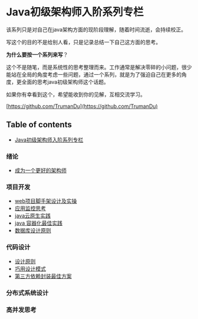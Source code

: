 # Java初级架构师入阶系列专栏

该系列只是对自己在java架构方面的现阶段理解，随着时间流逝，会持续校正。

写这个的目的不是给别人看，只是记录总结一下自己这方面的思考。

**为什么要按一个系列来写**？

这个不是随笔，而是系统性的思考整理而来。工作通常是解决零碎的小问题，很少能站在全局的角度考虑一些问题，通过一个系列，就是为了强迫自己在更多的角度，更全面的思考java初级架构师这个话题。

如果你有幸看到这个，希望能收到你的见解，互相交流学习。

[https://github.com/TrumanDu](https://github.com/TrumanDu)

## Table of contents

* [Java初级架构师入阶系列专栏](README.md)

### 绪论

* [成为一个更好的架构师](xu-lun/cheng-wei-yi-ge-geng-hao-de-jia-gou-shi.md)

### 项目开发

* [web项目脚手架设计及实操](xiang-mu-kai-fa/web-xiang-mu-jiao-shou-jia-she-ji-ji-shi-cao.md)
* [应用监控思考](xiang-mu-kai-fa/ying-yong-jian-kong-si-kao.md)
* [java云原生实践](xiang-mu-kai-fa/java-yun-yuan-sheng-shi-jian.md)
* [java 容器化最佳实践](xiang-mu-kai-fa/java-rong-qi-hua-zui-jia-shi-jian.md)
* [数据库设计原则](xiang-mu-kai-fa/shu-ju-ku-she-ji-yuan-ze.md)

### 代码设计

* [设计原则](dai-ma-she-ji/she-ji-yuan-ze.md)
* [巧用设计模式](dai-ma-she-ji/qiao-yong-she-ji-mo-shi.md)
* [第三方依赖封装最佳方案](dai-ma-she-ji/di-san-fang-yi-lai-feng-zhuang-zui-jia-fang-an.md)

### 分布式系统设计

### 高并发思考



